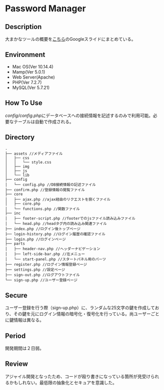 # Password Manager

## Description
大まかなツールの概要を[こちら](https://docs.google.com/presentation/d/1KZi7R2r1dczK77msYR_nRHUg3sEn50ZVAo6vBDGhH14/edit?usp=sharing)のGoogleスライドにまとめている。

## Environment
- Mac OS(Ver 10.14.4)
- Mamp(Ver 5.0.1)
- Web Server(Apache)
- PHP(Ver 7.2.7)
- MySQL(Ver 5.7.21)

## How To Use
*config/config.php*にデータベースへの接続情報を記述するのみで利用可能。必要なテーブルは自動で作成される。

## Directory
```
.
├── assets //メディアファイル
│   ├── css
│   │   └── style.css
│   ├── img
│   ├── js
│   └── lib
├── config
│   └── config.php //DB接続情報の記述ファイル
├── confirm.php //登録情報の閲覧ファイル
├── core
│   ├── ajax.php //ajax経由のリクエストを捌くファイル
│   ├── core.php
│   └── functions.php //関数ファイル
├── inc
│   ├── footer-script.php //footerでのjsファイル読み込みファイル
│   └── head.php //headタグ内の読み込み関連ファイル
├── index.php //ログイン後トップページ
├── login-history.php //ログイン履歴の確認ファイル
├── login.php //ログインページ
├── parts
│   ├── header-nav.php //ヘッダーナビゲーション
│   ├── left-side-bar.php //左メニュー
│   └── start-panel.php //スタートパネル用のパーツ
├── register.php //ログイン情報登録ページ
├── settings.php //設定ページ
├── sign-out.php //ログアウトファイル
└── sign-up.php //ユーザー登録ページ
```

## Secure
ユーザー登録を行う際（sign-up.php）に、ランダムな25文字の鍵を作成しており、その鍵を元にログイン情報の暗号化・復号化を行っている。尚ユーザーごとに鍵情報は異なる。

## Period
開発期間は２日弱。

## Review
アジャイル開発となったため、コードが殴り書きになっている箇所が見受けられるかもしれない。最低限の抽象化とセキュアを意識した。
